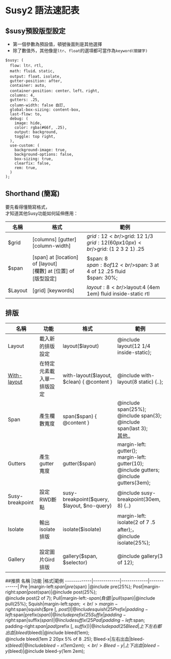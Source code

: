 # Susy2 語法速記表

## $susy預設版型設定
* 第一個參數為預設值，頓號後面則是其他選擇
* 除了數值外，其他像是`ltr`、`float`的選項都可當作為`keyword(關鍵字)`  


```
$susy: (
  flow: ltr、rtl,
  math: fluid、static,
  output: float、isolate,
  gutter-position: after,
  container: auto,
  container-position: center、left、right,
  columns: 4,
  gutters: .25,
  column-width: false 自訂,
  global-box-sizing: content-box,
  last-flow: to,
  debug: (
    image: hide,
    color: rgba(#66f, .25),
    output: background,
    toggle: top right,
  ),
  use-custom: (
    background-image: true,
    background-options: false,
    box-sizing: true,
    clearfix: false,
    rem: true,
  )
);
```
## Shorthand (簡寫)
要先看得懂簡寫格式，  
才知道其他Susy功能如何延伸應用： 

名稱  | 格式 | 範例  | 
------------- | -------------  | -------------  
$grid | [columns] [gutter] [column-width] | $grid: 12<br />$grid: 12 1/3 <br />$grid: 12 (60px 10px)<br />$grid: (1 2 3 2 1) .25
$span | [span] at [location] of [layout] <br /> [欄數] at [位置] of [版型設定]  | $span: 8<br /> $span:8 of 12<br />$span: 3 at 4 of 12 .25 fluid <br />$span: 30%;
$Layout | [grid] [keywords]  | $layout:8<br />$layout:4 (4em 1em) fluid inside-static rtl

## 排版
名稱  |功能 |格式|範例
-------------|-------------|-------------|-------------|
Layout |載入新的排版設定 | layout($layout) |@include layout(12 1/4 inside-static);
<a href="https://github.com/gonsakon/Learn-Sass-in-90-days/blob/master/docs/susy2/9.%E4%BD%BF%E7%94%A8with%20layout%E8%AE%93%E7%89%88%E5%9E%8B%E5%90%8C%E6%99%82%E5%AD%98%E5%9C%A8%E5%85%A9%E7%A8%AE%E4%BB%A5%E4%B8%8A%E7%9A%84Grid.markdown" target>With-layout</a>|在特定元素載入單一排版設定| with-layout($layout, $clean) { @content }| @include with-layout(8 static) {..};
Span|產生欄數寬度|span($span) { @content }|@include span(25%); <br /> @include span(3); <br /> @include span(last 3);<br /><a href="https://github.com/gonsakon/Learn-Sass-in-90-days/blob/master/docs/susy2/12.Toolkit%20-%20span%20Mixin%E3%80%81function.markdown" target="_blank">其他..</a>
Gutters|產生gutter寬度|gutter($span)|margin-left: gutter(); <br />margin-left: gutter(10); <br />@include gutters; <br /> @include gutters(3em);
Susy-breakpoint|設定RWD斷點|susy-breakpoint($query, $layout, $no-query)|@include susy-breakpoint(30em, 8) {..}
Isolate|輸出isolate排版|isolate($isolate)|margin-left: isolate(2 of 7 .5 after);，<br/>@include isolate(25%);
Gallery|設定圖片Gird排版|gallery($span, $selector)|@include gallery(3 of 12);

##推擠
名稱  |功能 |格式|範例
-------------|-------------|-------------|-------------|
Pre |margin-left:$span | pre($span) |@include pre(25%);
Post|margin-right:$span| post($span)|@include post(25%); <br />@include post(2 of 7);
Pull|margin-left:-$span(負值)|pull($span)|@include pull(25%);
Squish|margin-left:$span; <br/>margin-right:$span|squish($pre [, $post])|@include squish(25%); <br/>@include squish(1, 3); 	
Prefix|padding-left:$span|prefix($span)|@include prefix(25%); <br/>@include prefix(2 of 7);
Suffix|padding-right:$span|suffix($span)|@include suffix(25%); <br/>@include suffix(2 of 7);
Pad|padding-left:$span;<br />padding-right:$span|pad($prefix [, $suffix])|@include pad(25%); <br/>@include pad(1, 3);
Bleed|上下左右都出血|bleed($bleed)|@include bleed(1em);<br />@include bleed(1em 2 20px 5% of 8 .25);
Bleed-x|左右出血|bleed-x($bleed)|@include bleed-x(1em 2em);<br/>
Bleed-y|上下出血|bleed-y($bleed)|@include bleed-y(1em 2em); 
